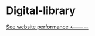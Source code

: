 
# Digital-library

<a href="https://gtmetrix.com/reports/digitallibrary.netlify.app/bAWA3PlJ/" target="_blank"> See website performance <-----</a>
